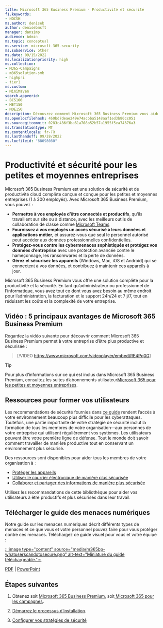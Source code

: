 ```yaml
---
title: Microsoft 365 Business Premium - Productivité et sécurité
f1.keywords:
- NOCSH
ms.author: deniseb
author: denisebmsft
manager: dansimp
audience: Admin
ms.topic: conceptual
ms.service: microsoft-365-security
ms.subservice: other
ms.date: 09/15/2022
ms.localizationpriority: high
ms.collection:
- M365-Campaigns
- m365solution-smb
- highpri
- tier1
ms.custom:
- MiniMaven
search.appverid:
- BCS160
- MET150
- MOE150
description: Découvrez comment Microsoft 365 Business Premium vous aide à gérer votre entreprise de manière plus sûre grâce à la productivité et à la sécurité.
ms.openlocfilehash: 460bd7deae249e74acbba5148aaf1ed3b80cc051
ms.sourcegitcommit: 0283c436f3ba61a708b52b57a1955f5ea74376a3
ms.translationtype: MT
ms.contentlocale: fr-FR
ms.lasthandoff: 09/28/2022
ms.locfileid: "68098080"
---
```

# <a name="productivity-and-security-for-small-and-medium-sized-businesses"></a>Productivité et sécurité pour les petites et moyennes entreprises 

Microsoft 365 Business Premium est une solution de sécurité et de productivité cloud complète conçue et conçue pour les petites et moyennes entreprises (1 à 300 employés). Avec Microsoft 365 Business Premium, vous pouvez :

- **Permettre à vos employés d’être connectés et productifs**, qu’ils travaillent sur site ou à distance, avec les meilleurs outils de collaboration de classe comme [Microsoft Teams](create-teams-for-collaboration.md).
- **Fournissez à vos employés un accès sécurisé à leurs données et applications métier**, et assurez-vous que seul le personnel autorisé peut accéder aux données professionnelles confidentielles.
- **Protégez-vous contre les cybermenaces sophistiqués et protégez vos données d’entreprise** avec une protection avancée contre le hameçonnage, les ransomwares et la perte de données.
- **Gérez et sécurisez les appareils** (Windows, Mac, iOS et Android) qui se connectent à vos données, et contribuez à maintenir ces appareils à jour.

Microsoft 365 Business Premium vous offre une solution complète pour la productivité et la sécurité. En tant qu’administrateur ou professionnel de l’informatique, vous avez tout ce dont vous avez besoin au même endroit pour l’administration, la facturation et le support 24h/24 et 7 j/7, tout en réduisant les coûts et la complexité de votre entreprise. 

## <a name="video-top-5-benefits-of-microsoft-365-business-premium"></a>Vidéo : 5 principaux avantages de Microsoft 365 Business Premium

Regardez la vidéo suivante pour découvrir comment Microsoft 365 Business Premium permet à votre entreprise d’être plus productive et sécurisée : <p>

> [!VIDEO https://www.microsoft.com/videoplayer/embed/RE4Pq0G]

> [!TIP]
> Pour plus d’informations sur ce qui est inclus dans Microsoft 365 Business Premium, consultez les suites d’abonnements utilisateur[Microsoft 365 pour les petites et moyennes entreprises](https://query.prod.cms.rt.microsoft.com/cms/api/am/binary/RWR6bM).

## <a name="resources-to-train-your-users"></a>Ressources pour former vos utilisateurs

Les recommandations de sécurité fournies dans [ce guide](index.md) rendent l’accès à votre environnement beaucoup plus difficile pour les cyberattaques. Toutefois, une partie importante de votre stratégie de sécurité inclut la formation de tous les membres de votre organisation&mdash;aux personnes de votre entreprise qui utilisent régulièrement vos systèmes. Les utilisateurs peuvent être votre première ligne de défense. Tout le monde doit savoir comment travailler de manière productive tout en conservant un environnement plus sécurisé.

Des ressources sont disponibles pour aider tous les membres de votre organisation à :

- [Protéger les appareils](m365bp-devices-overview.md)
- [Utiliser le courrier électronique de manière plus sécurisée](m365bp-protect-email-overview.md)
- [Collaborer et partager des informations de manière plus sécurisée](m365bp-collaborate-share-securely.md)

Utilisez les recommandations de cette bibliothèque pour aider vos utilisateurs à être productifs et plus sécurisés dans leur travail.

## <a name="download-the-digital-threats-guide"></a>Télécharger le guide des menaces numériques

Notre guide sur les menaces numériques décrit différents types de menaces et ce que vous et votre personnel pouvez faire pour vous protéger contre ces menaces. Téléchargez ce guide visuel pour vous et votre équipe :

[:::image type="content" source="media/m365bp-whatuserscandotosecure.png" alt-text="Miniature du guide téléchargeable.":::](https://download.microsoft.com/download/9/1/f/91fa8f24-9953-4f33-9d87-a95624db5e0b/M365BPWhatCanUsersDoToSecure.pdf)

[PDF](https://download.microsoft.com/download/9/1/f/91fa8f24-9953-4f33-9d87-a95624db5e0b/M365BPWhatCanUsersDoToSecure.pdf) | [PowerPoint](https://download.microsoft.com/download/9/1/f/91fa8f24-9953-4f33-9d87-a95624db5e0b/M365BPWhatCanUsersDoToSecure.pptx)

## <a name="next-steps"></a>Étapes suivantes

1. Obtenez soit [Microsoft 365 Business Premium](get-microsoft-365-business-premium.md), soit[ Microsoft 365 pour les campagnes](get-microsoft-365-campaigns.md).

2. [Démarrez le processus d’installation](m365bp-setup-overview.md).

3. [Configurer vos stratégies de sécurité](m365bp-security-overview.md)
